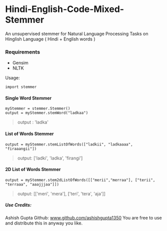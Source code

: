 # Hindi-English-Code-Mixed-Stemmer
An unsupervised stemmer for Natural Language Processing Tasks on Hinglish Language ( Hindi + English words )
### Requirements
* Gensim
* NLTK

Usage:

```
import stemmer
```

#### Single Word Stemmer

```
myStemmer = stemmer.Stemmer()
output = myStemmer.stemWord("ladkaa")
```
> output : 'ladka'

#### List of Words Stemmer
```
output = myStemmer.stemListOfWords(["ladkii", "ladkaaaa", "firaaangii"])
```
> output: ['ladki', 'ladka', 'firangi']

#### 2D List of Words Stemmer
```    
output = myStemmer.stem2dListOfWords([["merii","merraa"], ["terii", "terraaa", "aaajjjaa"]])
```
> output: [['meri', 'mera'], ['teri', 'tera', 'aja']]


##### Use Credits:
Ashish Gupta
Github: www.github.com/ashishgupta1350
You are free to use and distribute this in anyway you like.

